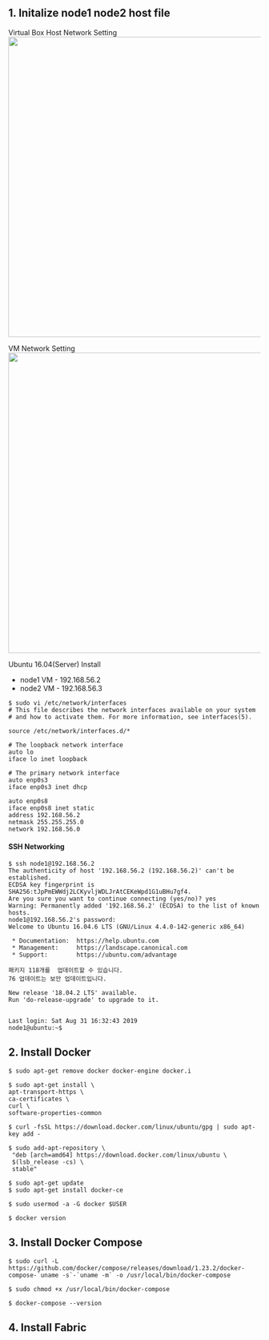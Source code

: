 ## 1. Initalize node1 node2 host file

Virtual Box Host Network Setting
<img width="600" src="https://user-images.githubusercontent.com/44635266/64060634-ab77b880-cc0a-11e9-87f0-6a83fd392d10.png">

VM Network Setting
<img width="600" src="https://user-images.githubusercontent.com/44635266/64060635-ac104f00-cc0a-11e9-9e0c-d37a9e31bcc4.png">

Ubuntu 16.04(Server) Install

* node1 VM - 192.168.56.2
* node2 VM - 192.168.56.3
```
$ sudo vi /etc/network/interfaces
# This file describes the network interfaces available on your system
# and how to activate them. For more information, see interfaces(5).

source /etc/network/interfaces.d/*

# The loopback network interface
auto lo
iface lo inet loopback

# The primary network interface
auto enp0s3
iface enp0s3 inet dhcp

auto enp0s8
iface enp0s8 inet static
address 192.168.56.2
netmask 255.255.255.0
network 192.168.56.0
```

#### SSH Networking

```
$ ssh node1@192.168.56.2
The authenticity of host '192.168.56.2 (192.168.56.2)' can't be established.
ECDSA key fingerprint is SHA256:tJpPmEWWdj2LCKyvljWDLJrAtCEKeWpd1G1uBHu7gf4.
Are you sure you want to continue connecting (yes/no)? yes
Warning: Permanently added '192.168.56.2' (ECDSA) to the list of known hosts.
node1@192.168.56.2's password:
Welcome to Ubuntu 16.04.6 LTS (GNU/Linux 4.4.0-142-generic x86_64)

 * Documentation:  https://help.ubuntu.com
 * Management:     https://landscape.canonical.com
 * Support:        https://ubuntu.com/advantage

패키지 118개를  업데이트할 수 있습니다.
76 업데이트는 보안 업데이트입니다.

New release '18.04.2 LTS' available.
Run 'do-release-upgrade' to upgrade to it.


Last login: Sat Aug 31 16:32:43 2019
node1@ubuntu:~$
```

## 2. Install Docker

```
$ sudo apt-get remove docker docker-engine docker.i

$ sudo apt-get install \
apt-transport-https \
ca-certificates \
curl \
software-properties-common

$ curl -fsSL https://download.docker.com/linux/ubuntu/gpg | sudo apt-key add -

$ sudo add-apt-repository \
 "deb [arch=amd64] https://download.docker.com/linux/ubuntu \
 $(lsb_release -cs) \
 stable"

$ sudo apt-get update
$ sudo apt-get install docker-ce

$ sudo usermod -a -G docker $USER

$ docker version

```

## 3. Install Docker Compose
```
$ sudo curl -L https://github.com/docker/compose/releases/download/1.23.2/docker-compose-`uname -s`-`uname -m` -o /usr/local/bin/docker-compose

$ sudo chmod +x /usr/local/bin/docker-compose

$ docker-compose --version
```
## 4. Install Fabric